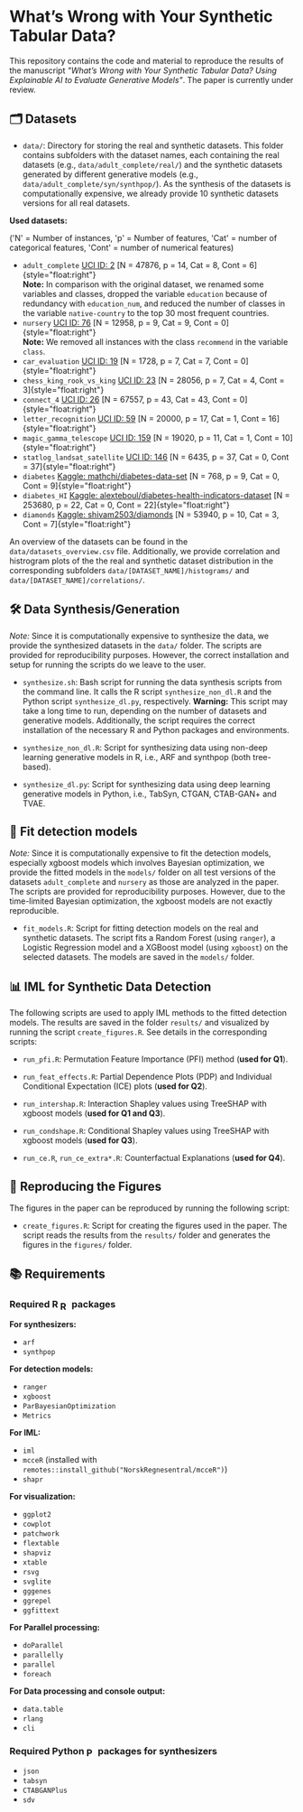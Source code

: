 # What’s Wrong with Your Synthetic Tabular Data?

This repository contains the code and material to reproduce the results of the 
manuscript *"What’s Wrong with Your Synthetic Tabular Data? Using Explainable AI 
to Evaluate Generative Models"*. The paper is currently under review.

## 🗂️ Datasets

- `data/`: Directory for storing the real and synthetic datasets. This folder
  contains subfolders with the dataset names, each containing the real datasets
  (e.g., `data/adult_complete/real/`) and the synthetic datasets generated by
  different generative models (e.g., `data/adult_complete/syn/synthpop/`).
  As the synthesis of the datasets is computationally expensive, we already
  provide 10 synthetic datasets versions for all real datasets.
  
**Used datasets:**

('N' = Number of instances, 'p' = Number of features, 'Cat' = number of categorical features, 'Cont' = number of numerical features)

- `adult_complete` [UCI ID: 2](https://archive.ics.uci.edu/dataset/2/adult) [N = 47876, p = 14, Cat = 8, Cont = 6]{style="float:right"}  
  **Note:** In comparison with the original dataset, we renamed some variables 
  and classes, dropped the variable `education`
  because of redundancy with `education_num`, and reduced the number of classes in
  the variable `native-country` to the top 30 most frequent countries.
- `nursery` [UCI ID: 76](https://archive.ics.uci.edu/dataset/76/nursery) [N = 12958, p = 9, Cat = 9, Cont = 0]{style="float:right"}  
  **Note:** We removed all instances with the class `recommend` in the variable 
  `class`.
- `car_evaluation` [UCI ID: 19](https://archive.ics.uci.edu/dataset/19/car+evaluation) [N =   1728, p =  7, Cat =  7, Cont =  0]{style="float:right"}
- `chess_king_rook_vs_king` [UCI ID: 23](https://archive.ics.uci.edu/dataset/23/chess+king+rook+vs+king) [N = 28056, p = 7, Cat = 4, Cont = 3]{style="float:right"}
- `connect_4` [UCI ID: 26](https://archive.ics.uci.edu/dataset/26/connect+4) [N = 67557, p = 43, Cat = 43, Cont = 0]{style="float:right"}
- `letter_recognition` [UCI ID: 59](https://archive.ics.uci.edu/dataset/59/letter+recognition) [N = 20000, p = 17, Cat = 1, Cont = 16]{style="float:right"}
- `magic_gamma_telescope` [UCI ID: 159](https://archive.ics.uci.edu/dataset/159/magic+gamma+telescope) [N = 19020, p = 11, Cat = 1, Cont = 10]{style="float:right"}
- `statlog_landsat_satellite` [UCI ID: 146](https://archive.ics.uci.edu/dataset/146/statlog+landsat+satellite) [N = 6435, p = 37, Cat = 0, Cont = 37]{style="float:right"}
- `diabetes` [Kaggle: mathchi/diabetes-data-set](https://www.kaggle.com/datasets/mathchi/diabetes-data-set) [N = 768, p = 9, Cat = 0, Cont = 9]{style="float:right"}
- `diabetes_HI` [Kaggle: alexteboul/diabetes-health-indicators-dataset](https://www.kaggle.com/datasets/alexteboul/diabetes-health-indicators-dataset) [N = 253680, p = 22, Cat = 0, Cont = 22]{style="float:right"}
- `diamonds` [Kaggle: shivam2503/diamonds](https://www.kaggle.com/datasets/shivam2503/diamonds)  [N = 53940, p = 10, Cat = 3, Cont = 7]{style="float:right"}



An overview of the datasets can be found in the `data/datasets_overview.csv` 
file. Additionally, we provide correlation and histrogram plots of the the real 
and synthetic dataset distribution in the corresponding subfolders 
`data/[DATASET_NAME]/histograms/` and `data/[DATASET_NAME]/correlations/`.

## 🛠️ Data Synthesis/Generation

*Note:* Since it is computationally expensive to synthesize the data, we provide
the synthesized datasets in the `data/` folder. The scripts are provided for
reproducibility purposes. However, the correct installation and setup for
running the scripts do we leave to the user.

- `synthesize.sh`: Bash script for running the data synthesis scripts from
  the command line. It calls the R script `synthesize_non_dl.R` and the Python
  script `synthesize_dl.py`, respectively. 
  **Warning:** This script may take a long time to run, depending on the number
  of datasets and generative models. Additionally, the script requires the
  correct installation of the necessary R and Python packages and environments.

- `synthesize_non_dl.R`: Script for synthesizing data using non-deep learning 
  generative models in R, i.e., ARF and synthpop (both tree-based).

- `synthesize_dl.py`: Script for synthesizing data using deep learning generative
  models in Python, i.e., TabSyn, CTGAN, CTAB-GAN+ and TVAE.
  
## 🧠 Fit detection models

*Note:* Since it is computationally expensive to fit the detection models, 
especially xgboost models which involves Bayesian optimization, we provide the
fitted models in the `models/` folder on all test versions of the datasets
`adult_complete` and `nursery` as those are analyzed in the paper. The scripts
are provided for reproducibility purposes. However, due to the time-limited
Bayesian optimization, the xgboost models are not exactly reproducible.

- `fit_models.R`: Script for fitting detection models on the real and synthetic
  datasets. The script fits a Random Forest (using `ranger`), a Logistic 
  Regression model and a XGBoost model (using `xgboost`) on the selected
  datasets. The models are saved in the `models/` folder.

## 📊 IML for Synthetic Data Detection

The following scripts are used to apply IML methods to the fitted detection 
models. The results are saved in the folder `results/` and visualized by
running the script `create_figures.R`. 
See details in the corresponding scripts:

- `run_pfi.R`: Permutation Feature Importance (PFI) method (**used for Q1**).

- `run_feat_effects.R`: Partial Dependence Plots (PDP) and Individual Conditional
  Expectation (ICE) plots (**used for Q2**).

- `run_intershap.R`: Interaction Shapley values using TreeSHAP with xgboost 
  models (**used for Q1 and Q3**).
  
- `run_condshape.R`: Conditional Shapley values using TreeSHAP with xgboost 
  models (**used for Q3**).
  
- `run_ce.R`, `run_ce_extra*.R`: Counterfactual Explanations (**used for Q4**).

## 🚀 Reproducing the Figures

The figures in the paper can be reproduced by running the following script:

- `create_figures.R`: Script for creating the figures used in the paper. The
  script reads the results from the `results/` folder and generates the figures
  in the `figures/` folder.
  

## 📚 Requirements

### Required R <img src="https://www.r-project.org/Rlogo.png" alt="R logo" style="height: 1em; vertical-align: middle;"> packages

**For synthesizers:**

- `arf`
- `synthpop`

**For detection models:**

- `ranger`
- `xgboost`
- `ParBayesianOptimization`
- `Metrics`

**For IML:**

- `iml`
- `mcceR` (installed with `remotes::install_github("NorskRegnesentral/mcceR")`)
- `shapr`

**For visualization:**

- `ggplot2`
- `cowplot`
- `patchwork`
- `flextable`
- `shapviz`
- `xtable`
- `rsvg`
- `svglite`
- `gggenes`
- `ggrepel`
- `ggfittext`


**For Parallel processing:**

- `doParallel`
- `parallelly`
- `parallel`
- `foreach`

**For Data processing and console output:**

- `data.table`
- `rlang`
- `cli`

### Required Python <img src="https://s3.dualstack.us-east-2.amazonaws.com/pythondotorg-assets/media/community/logos/python-logo-only.png" alt="Python logo" style="height: 1em; vertical-align: middle;"> packages for synthesizers

- `json`
- `tabsyn`
- `CTABGANPlus`
- `sdv`
